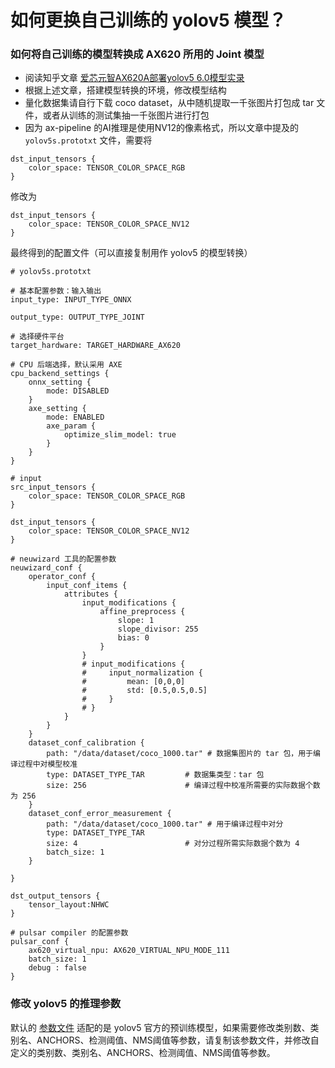# 如何更换自己训练的 yolov5 模型？

### 如何将自己训练的模型转换成 AX620 所用的 Joint 模型
- 阅读知乎文章 [爱芯元智AX620A部署yolov5 6.0模型实录](https://zhuanlan.zhihu.com/p/569083585)
- 根据上述文章，搭建模型转换的环境，修改模型结构
- 量化数据集请自行下载 coco dataset，从中随机提取一千张图片打包成 tar 文件，或者从训练的测试集抽一千张图片进行打包
- 因为 ax-pipeline 的AI推理是使用NV12的像素格式，所以文章中提及的 ```yolov5s.prototxt``` 文件，需要将
```
dst_input_tensors {
    color_space: TENSOR_COLOR_SPACE_RGB
}
```
修改为
```
dst_input_tensors {
    color_space: TENSOR_COLOR_SPACE_NV12
}
```
最终得到的配置文件（可以直接复制用作 yolov5 的模型转换）
```
# yolov5s.prototxt

# 基本配置参数：输入输出
input_type: INPUT_TYPE_ONNX

output_type: OUTPUT_TYPE_JOINT

# 选择硬件平台
target_hardware: TARGET_HARDWARE_AX620

# CPU 后端选择，默认采用 AXE
cpu_backend_settings {
    onnx_setting {
        mode: DISABLED
    }
    axe_setting {
        mode: ENABLED
        axe_param {
            optimize_slim_model: true
        }
    }
}

# input
src_input_tensors {
    color_space: TENSOR_COLOR_SPACE_RGB
}

dst_input_tensors {
    color_space: TENSOR_COLOR_SPACE_NV12
}

# neuwizard 工具的配置参数
neuwizard_conf {
    operator_conf {
        input_conf_items {
            attributes {
                input_modifications {
                    affine_preprocess {
                        slope: 1
                        slope_divisor: 255
                        bias: 0
                    }
                }
                # input_modifications {
                #     input_normalization {
                #         mean: [0,0,0]
                #         std: [0.5,0.5,0.5]
                #     }
                # }
            }
        }
    }
    dataset_conf_calibration {
        path: "/data/dataset/coco_1000.tar" # 数据集图片的 tar 包，用于编译过程中对模型校准
        type: DATASET_TYPE_TAR         # 数据集类型：tar 包
        size: 256                      # 编译过程中校准所需要的实际数据个数为 256
    }
    dataset_conf_error_measurement {
        path: "/data/dataset/coco_1000.tar" # 用于编译过程中对分
        type: DATASET_TYPE_TAR
        size: 4                        # 对分过程所需实际数据个数为 4
        batch_size: 1
    }
    
}

dst_output_tensors {
    tensor_layout:NHWC
}

# pulsar compiler 的配置参数
pulsar_conf {
    ax620_virtual_npu: AX620_VIRTUAL_NPU_MODE_111
    batch_size: 1
    debug : false
}
```

### 修改 yolov5 的推理参数
默认的 [参数文件](examples/sample_run_joint/config/yolov5s.json) 适配的是 yolov5 官方的预训练模型，如果需要修改类别数、类别名、ANCHORS、检测阈值、NMS阈值等参数，请复制该参数文件，并修改自定义的类别数、类别名、ANCHORS、检测阈值、NMS阈值等参数。